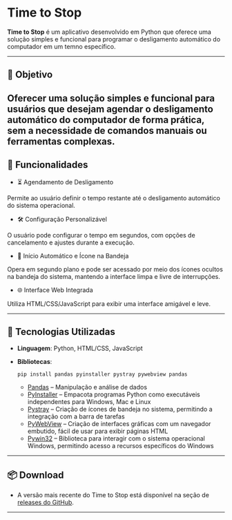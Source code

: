 # Time to Stop

**Time to Stop** é um aplicativo desenvolvido em Python que oferece uma solução simples e funcional para programar o desligamento automático do computador em um temno específico.

---

## 🎯 Objetivo

Oferecer uma solução simples e funcional para usuários que desejam agendar o desligamento automático do computador de forma prática, sem a necessidade de comandos manuais ou ferramentas complexas.
---

## 🚀 Funcionalidades
- ⏳ Agendamento de Desligamento
  
Permite ao usuário definir o tempo restante até o desligamento automático do sistema operacional.

- 🛠️ Configuração Personalizável
  
O usuário pode configurar o tempo em segundos, com opções de cancelamento e ajustes durante a execução.

- 🔕 Início Automático e Ícone na Bandeja
  
Opera em segundo plano e pode ser acessado por meio dos ícones ocultos na bandeja do sistema, mantendo a interface limpa e livre de interrupções.

- 🌐 Interface Web Integrada
  
Utiliza HTML/CSS/JavaScript para exibir uma interface amigável e leve.


---

## 🔧 Tecnologias Utilizadas

- **Linguagem**: Python, HTML/CSS, JavaScript
- **Bibliotecas**:
  ```
  pip install pandas pyinstaller pystray pywebview pandas 
  ``` 
  
  - [Pandas](https://pandas.pydata.org/) – Manipulação e análise de dados
  - [PyInstaller](https://www.pyinstaller.org/) – Empacota programas Python como executáveis independentes para Windows, Mac e Linux
  - [Pystray](https://pystray.readthedocs.io/) – Criação de ícones de bandeja no sistema, permitindo a integração com a barra de tarefas
  - [PyWebView](https://pywebview.flowrl.com/) – Criação de interfaces gráficas com um navegador embutido, fácil de usar para exibir páginas HTML
  - [Pywin32](https://pypi.org/project/pywin32/) – Biblioteca para interagir com o sistema operacional Windows, permitindo acesso a recursos específicos do Windows

---

## 📦 Download

- A versão mais recente do Time to Stop está disponível na seção de [releases do GitHub](https://github.com/emerson-front/time-to-stop/releases).

---
